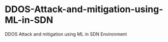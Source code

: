 # DDOS-Attack-and-mitigation-using-ML-in-SDN
DDOS Attack and mitigation using ML in SDN Environment
